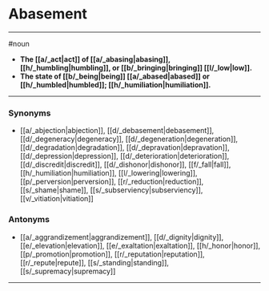 # Abasement
---
#noun
- **The [[a/_act|act]] of [[a/_abasing|abasing]], [[h/_humbling|humbling]], or [[b/_bringing|bringing]] [[l/_low|low]].**
- **The state of [[b/_being|being]] [[a/_abased|abased]] or [[h/_humbled|humbled]]; [[h/_humiliation|humiliation]].**
---
### Synonyms
- [[a/_abjection|abjection]], [[d/_debasement|debasement]], [[d/_degeneracy|degeneracy]], [[d/_degeneration|degeneration]], [[d/_degradation|degradation]], [[d/_depravation|depravation]], [[d/_depression|depression]], [[d/_deterioration|deterioration]], [[d/_discredit|discredit]], [[d/_dishonor|dishonor]], [[f/_fall|fall]], [[h/_humiliation|humiliation]], [[l/_lowering|lowering]], [[p/_perversion|perversion]], [[r/_reduction|reduction]], [[s/_shame|shame]], [[s/_subserviency|subserviency]], [[v/_vitiation|vitiation]]
### Antonyms
- [[a/_aggrandizement|aggrandizement]], [[d/_dignity|dignity]], [[e/_elevation|elevation]], [[e/_exaltation|exaltation]], [[h/_honor|honor]], [[p/_promotion|promotion]], [[r/_reputation|reputation]], [[r/_repute|repute]], [[s/_standing|standing]], [[s/_supremacy|supremacy]]
---

